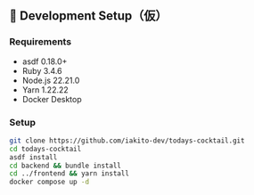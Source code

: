 ## 🧰 Development Setup（仮）

### Requirements
- asdf 0.18.0+
- Ruby 3.4.6
- Node.js 22.21.0
- Yarn 1.22.22
- Docker Desktop

### Setup

```bash
git clone https://github.com/iakito-dev/todays-cocktail.git
cd todays-cocktail
asdf install
cd backend && bundle install
cd ../frontend && yarn install
docker compose up -d
```
